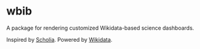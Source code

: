 # wbib

A package for rendering customized Wikidata-based science dashboards.

Inspired by [Scholia](https://scholia.toolforge.org/).
Powered by [Wikidata](https://www.wikidata.org).